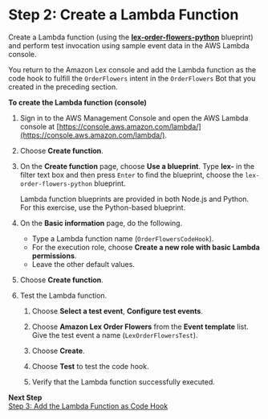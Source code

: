 # Step 2: Create a Lambda Function

Create a Lambda function (using the **[lex-order-flowers-python](../source/lex-order-flowers-python.py)** blueprint) and perform test invocation using sample event data in the AWS Lambda console.

You return to the Amazon Lex console and add the Lambda function as the code hook to fulfill the `OrderFlowers` intent in the `OrderFlowers` Bot that you created in the preceding section.

**To create the Lambda function (console)**

1. Sign in to the AWS Management Console and open the AWS Lambda console at [https://console.aws.amazon.com/lambda/](https://console.aws.amazon.com/lambda/).

1. Choose **Create function**.

1. On the **Create function** page, choose **Use a blueprint**. Type **lex-** in the filter text box and then press `Enter` to find the blueprint, choose the `lex-order-flowers-python` blueprint.

   Lambda function blueprints are provided in both Node.js and Python. For this exercise, use the Python-based blueprint.

1. On the **Basic information** page, do the following.
   + Type a Lambda function name (`OrderFlowersCodeHook`).
   + For the execution role, choose **Create a new role with basic Lambda permissions**.
   + Leave the other default values.

1. Choose **Create function**.

1. Test the Lambda function.

   1. Choose **Select a test event**, **Configure test events**.

   1. Choose **Amazon Lex Order Flowers** from the **Event template** list. Give the test event a name (`LexOrderFlowersTest`).

   1. Choose **Create**.

   1. Choose **Test** to test the code hook.

   1. Verify that the Lambda function successfully executed.

**Next Step**  
[Step 3: Add the Lambda Function as Code Hook](ex1-step3.md)

